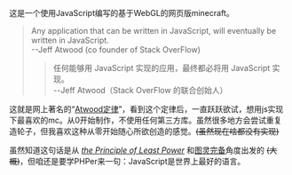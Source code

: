 这是一个使用JavaScript编写的基于WebGL的网页版minecraft。

> Any application that can be written in JavaScript, will eventually be written in JavaScript.  
  --Jeff Atwood (co founder of Stack OverFlow)
  >> 任何能够用 JavaScript 实现的应用，最终都必将用 JavaScript 实现。  
     --Jeff Atwood（Stack OverFlow 的联合创始人）

这就是网上著名的“[Atwood定律](https://blog.codinghorror.com/the-principle-of-least-power/)”，看到这个定律后，一直跃跃欲试，想用js实现下最喜欢的mc。从0开始制作，不使用任何第三方库。虽然很多地方会尝试重复造轮子，但我喜欢这种从零开始随心所欲创造的感觉。~~(虽然现在啥都没有实现)~~

虽然知道这句话是从 _[the Principle of Least Power](https://www.w3.org/DesignIssues/Principles.html)_ 和[图灵完备](https://en.wikipedia.org/wiki/Turing_completeness)角度出发的 ~~(大概)~~，但咱还是要学PHPer来一句：JavaScript是世界上最好的语言。
